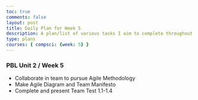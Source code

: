 ```yaml
---
toc: true
comments: false
layout: post
title: Daily Plan for Week 5
description: A plan/list of various tasks I aim to complete throughout the course of Week 5 of AP CSP.
type: plans
courses: { compsci: {week: 5} }
---
```


### PBL Unit 2 / Week 5

- Collaborate in team to pursue Agile Methodology
- Make Agile Diagram and Team Manifesto
- Complete and present Team Test 1.1-1.4
